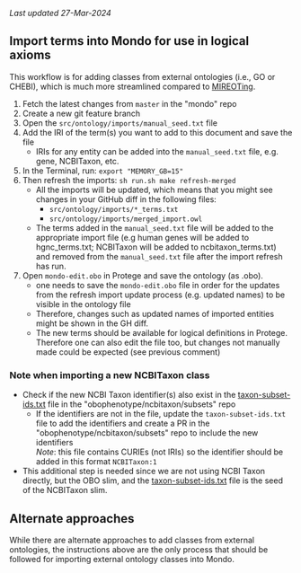_Last updated 27-Mar-2024_

## Import terms into Mondo for use in logical axioms

This workflow is for adding classes from external ontologies (i.e., GO or CHEBI), which is much more streamlined compared to [MIREOTing](https://github.com/obophenotype/human-phenotype-ontology/wiki/Editor-Guide#mireoting).

1. Fetch the latest changes from `master` in the "mondo" repo
1. Create a new git feature branch
1. Open the `src/ontology/imports/manual_seed.txt` file
2. Add the IRI of the term(s) you want to add to this document and save the file
    - IRIs for any entity can be added into the `manual_seed.txt` file, e.g. gene, NCBITaxon, etc.
3. In the Terminal, run: `export "MEMORY_GB=15"`
4. Then refresh the imports: `sh run.sh make refresh-merged` 
    - All the imports will be updated, which means that you might see changes in your GitHub diff in the following files:
        - `src/ontology/imports/*_terms.txt`
        - `src/ontology/imports/merged_import.owl`
    - The terms added in the `manual_seed.txt` file will be added to the appropriate import file (e.g human genes will be added to hgnc_terms.txt; NCBITaxon will be added to ncbitaxon_terms.txt) and removed from the `manual_seed.txt` file after the import refresh has run. 
5. Open `mondo-edit.obo` in Protege and save the ontology (as .obo).
    - one needs to save the `mondo-edit.obo` file in order for the updates from the refresh import update process (e.g. updated names) to be visible in the ontology file 
    - Therefore, changes such as updated names of imported entities might be shown in the GH diff. 
    - The new terms should be available for logical definitions in Protege. Therefore one can also edit the file too, but changes not manually made could be expected (see previous comment)

### Note when importing a new NCBITaxon class
- Check if the new NCBI Taxon identifier(s) also exist in the [taxon-subset-ids.txt](https://github.com/obophenotype/ncbitaxon/blob/master/subsets/taxon-subset-ids.txt) file in the "obophenotype/ncbitaxon/subsets" repo
    - If the identifiers are not in the file, update the `taxon-subset-ids.txt` file to add the identifiers and create a PR in the "obophenotype/ncbitaxon/subsets" repo to include the new identifiers  
    _Note_: this file contains CURIEs (not IRIs) so the identifier should be added in this format `NCBITaxon:1`
- This additional step is needed since we are not using NCBI Taxon directly, but the OBO slim, and the [taxon-subset-ids.txt](https://github.com/obophenotype/ncbitaxon/blob/master/subsets/taxon-subset-ids.txt) file is the seed of the NCBITaxon slim.
 


## Alternate approaches
While there are alternate approaches to add classes from external ontologies, the instructions above are the only process that should be followed for importing external ontology classes into Mondo.
